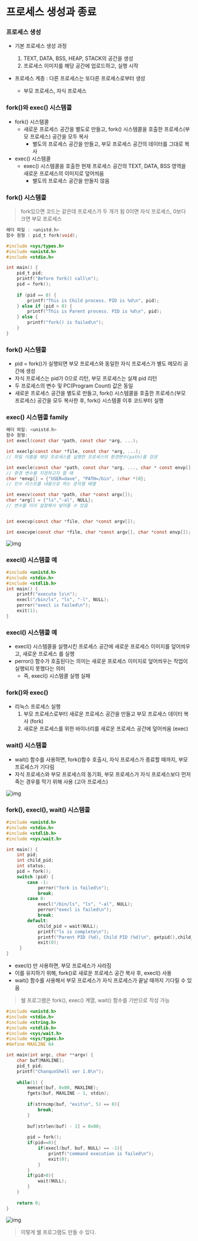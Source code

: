 # 프로세스 생성과 종료



### 프로세스 생성

- 기본 프로세스 생성 과정
  1. TEXT, DATA, BSS, HEAP, STACK의 공간을 생성
  2. 프로세스 이미지를 해당 공간에 업로드하고, 실행 시작

- 프로세스 계층 : 다른 프로세스는 또다른 프로세스로부터 생성
  - 부모 프로세스, 자식 프로세스





### fork()와 exec() 시스템콜

- fork() 시스템콜
  - 새로운 프로세스 공간을 별도로 만들고, fork() 시스템콜을 호출한 프로세스(부모 프로세스) 공간을 모두 복사
    - 별도의 프로세스 공간을 만들고, 부모 프로세스 공간의 데이터를 그대로 복사
- exec() 시스템콜
  - exec() 시스템콜을 호출한 현재 프로세스 공간의 TEXT, DATA, BSS 영역을 새로운 프로세스의 이미지로 덮어씌움
    - 별도의 프로세스 공간을 만들지 않음



### fork() 시스템콜

>  fork있으면 코드는 같은데 프로세스가 두 개가 됨
> 0이면 자식 프로세스, 0보다 크면 부모 프로세스

```c
헤더 파일 : <unistd.h>
함수 원형 : pid_t fork(void);
```

```c
#include <sys/types.h>
#include <unistd.h>
#include <stdio.h>

int main() {
	pid_t pid;
	printf("Before fork() call\n");
	pid = fork();
	
	if (pid == 0) {
		printf("This is Child process. PID is %d\n", pid);
	} else if (pid > 0) {
	    printf("This is Parent process. PID is %d\n", pid);
	} else {
		printf("fork() is failed\n");
	}
}
```



### fork() 시스템콜 

- pid = fork()가 실행되면 부모 프로세스와 동일한 자식 프로세스가 별도 메모리 공간에 생성 
- 자식 프로세스는 pid가 0으로 리턴, 부모 프로세스는 실제 pid 리턴 
- 두 프로세스의 변수 및 PC(Program Count) 값은 동일 
- 새로운 프로세스 공간을 별도로 만들고, fork() 시스템콜을 호출한 프로세스(부모 프로세스) 공간을 모두 복사한 후, fork() 시스템콜 이후 코드부터 실행



### exec() 시스템콜 family

```c
헤더 파일: <unistd.h>
함수 원형:
int execl(const char *path, const char *arg, ...);

int execlp(const char *file, const char *arg, ...);
// 파일 이름을 해당 프로세스를 실행한 프로세스의 환경변수(path)를 검생

int execle(const char *path, const char *arg, ..., char * const envp[]);
// 환경 변수를 지정하고자 할 때
char *envp[] = {"USER=dave", "PATH=/bin", (char *)0};
// 인수 리스트를 내용으로 하는 문자열 배열

int execv(const char *path, char *const argv[]);
char *arg[] = {"ls","-al", NULL};
// 변수를 미리 설정해서 넣어줄 수 있음


int execvp(const char *file, char *const argv[]);

int execvpe(const char *file, char *const argv[], char *const envp[]);
```

![img](../image/system/system_image19.png)



### execl() 시스템콜 예

```c
#include <unistd.h>
#include <stdio.h>
#include <stdlib.h>
int main() {
	printf("execute ls\n");
	execl("/bin/ls", "ls", "-l", NULL);
	perror("execl is failed\n");
	exit(1);
}
```



### execl() 시스템콜 예 

- execl() 시스템콜을 실행시킨 프로세스 공간에 새로운 프로세스 이미지를 덮어씌우고, 새로운 프로세스 를 실행 
- perror() 함수가 호출된다는 의미는 새로운 프로세스 이미지로 덮어씌우는 작업이 실행되지 못했다는 의미 
  - 즉, execl() 시스템콜 실행 실패



### fork()와 exec()

- 리눅스 프로세스 실행
  1. 부모 프로세스로부터 새로운 프로세스 공간을 만들고 부모 프로세스 데이터 복사 (fork)
  2. 새로운 프로세스를 위한 바이너리를 새로운 프로세스 공간에 덮어씌움 (exec)





### wait() 시스템콜

- wait() 함수를 사용하면, fork()함수 호출시, 자식 프로세스가 종료할 때까지, 부모 프로세스가 기다림
- 자식 프로세스와 부모 프로세스의 동기화, 부모 프로세스가 자식 프로세스보다 먼저 죽는 경우를 막기 위해 사용 (고아 프로세스)

![img](../image/system/system_image20.png)



### fork(), execl(), wait() 시스템콜

```c
#include <unistd.h>
#include <stdio.h>
#include <stdlib.h>
#include <sys/wait.h>

int main() {
    int pid;
    int child_pid;
    int status;
	pid = fork();
    switch (pid) {
        case -1:
            perror("fork is failed\n");
            break;
    	case 0:
	        execl("/bin/ls", "ls", "-al", NULL);
	    	perror("execl is failed\n");
	    	break;
    	default:
		    child_pid = wait(NULL);
		    printf("ls is complete\n");
		    printf("Parent PID (%d), Child PID (%d)\n", getpid(),child_pid);
		    exit(0);
     }
}
```

- execl() 만 사용하면, 부모 프로세스가 사라짐 
- 이를 유지하기 위해, fork()로 새로운 프로세스 공간 복사 후, execl() 사용 
- wait() 함수를 사용해서 부모 프로세스가 자식 프로세스가 끝날 때까지 기다릴 수 있음

> 쉘 프로그램은 fork(), exec() 계열, wait() 함수를 기반으로 작성 가능



```c
#include <unistd.h>
#include <stdio.h>
#include <string.h>
#include <stdlib.h>
#include <sys/wait.h>
#include <sys/types.h>
#define MAXLINE 64

int main(int argc, char **argv) {
	char buf[MAXLINE];
	pid_t pid;
	printf("ChanqunShell ver 1.0\n");
	
	while(1) {
		memset(buf, 0x00, MAXLINE);
		fgets(buf, MAXLINE - 1, stdin);
		
		if(strncmp(buf, "exit\n", 5) == 0){
			break;
		}
		
		buf[strlen(buf) - 1] = 0x00;
		
		pid = fork();
		if(pid==0){
			if(execl(buf, buf, NULL) == -1){
				printf("command execution is failed\n");
				exit(0);
			}
		}
		if(pid>0){
			wait(NULL);
		}
	}
	
	return 0;
}

```

![img](../image/system/system_image21.png)

> 이렇게 쉘 프로그램도 만들 수 있다.